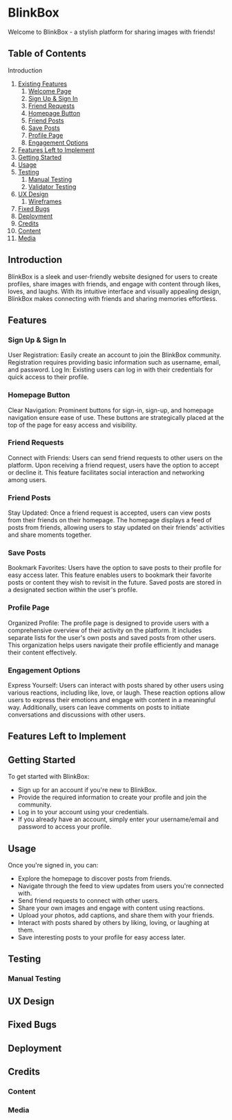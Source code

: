 # BlinkBox
Welcome to BlinkBox - a stylish platform for sharing images with friends!

## Table of Contents
Introduction
1. [Existing Features](#existing-features)
     1.   [Welcome Page](#welcome-page)
     2.   [Sign Up & Sign In](#SignUpSignIn)
     3.   [Friend Requests](#friend-requests)
     4.   [Homepage Button](#home-page-button)
     5.   [Friend Posts](#friend-posts)
     6.   [Save Posts](#save-posts)
     7.   [Profile Page](#profile-page)
     8.   [Engagement Options](#engagement-options)
3. [Features Left to Implement](#features-left-to-implement)
4. [Getting Started](#getting-started)
5. [Usage](#usage)
6. [Testing](#testing)
   1. [Manual Testing](#manual-testing)
   2. [Validator Testing](#validator-testing)
7. [UX Design](#ux-design)
   1. [Wireframes](#wireframes)
8. [Fixed Bugs](#fixed-bugs)
9. [Deployment](#deployment)
10. [Credits](#credits)
   1. [Content](#content)
   2. [Media](#media)

## Introduction
BlinkBox is a sleek and user-friendly website designed for users to create profiles, share images with friends, and engage with content through likes, loves, and laughs. With its intuitive interface and visually appealing design, BlinkBox makes connecting with friends and sharing memories effortless.

## Features
### Sign Up & Sign In
User Registration: Easily create an account to join the BlinkBox community. Registration requires providing basic information such as username, email, and password.
Log In: Existing users can log in with their credentials for quick access to their profile.

### Homepage Button
Clear Navigation: Prominent buttons for sign-in, sign-up, and homepage navigation ensure ease of use. These buttons are strategically placed at the top of the page for easy access and visibility.

### Friend Requests
Connect with Friends: Users can send friend requests to other users on the platform. Upon receiving a friend request, users have the option to accept or decline it. This feature facilitates social interaction and networking among users.

### Friend Posts
Stay Updated: Once a friend request is accepted, users can view posts from their friends on their homepage. The homepage displays a feed of posts from friends, allowing users to stay updated on their friends' activities and share moments together.

### Save Posts
Bookmark Favorites: Users have the option to save posts to their profile for easy access later. This feature enables users to bookmark their favorite posts or content they wish to revisit in the future. Saved posts are stored in a designated section within the user's profile.

### Profile Page
Organized Profile: The profile page is designed to provide users with a comprehensive overview of their activity on the platform. It includes separate lists for the user's own posts and saved posts from other users. This organization helps users navigate their profile efficiently and manage their content effectively.

### Engagement Options
Express Yourself: Users can interact with posts shared by other users using various reactions, including like, love, or laugh. These reaction options allow users to express their emotions and engage with content in a meaningful way. Additionally, users can leave comments on posts to initiate conversations and discussions with other users.

## Features Left to Implement

## Getting Started
To get started with BlinkBox:

- Sign up for an account if you're new to BlinkBox. 
- Provide the required information to create your profile and join the community.
- Log in to your account using your credentials.
- If you already have an account, simply enter your username/email and password to access your profile.

## Usage
Once you're signed in, you can:
- Explore the homepage to discover posts from friends.
- Navigate through the feed to view updates from users you're connected with.
- Send friend requests to connect with other users.
- Share your own images and engage with content using reactions.
- Upload your photos, add captions, and share them with your friends.
- Interact with posts shared by others by liking, loving, or laughing at them.
- Save interesting posts to your profile for easy access later.

## Testing
### Manual Testing

## UX Design

## Fixed Bugs

## Deployment

## Credits
### Content

### Media
